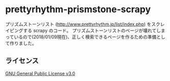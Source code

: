 # prettyrhythm-prismstone-scrapy
プリズムストーンリスト (http://www.prettyrhythm.jp/list/index.php) をスクレイピングする scrapy のコード。
プリズムストーンリストのページが壊れてしまっているので(2018/01/09現在)、正しく検索できるページを作るための準備として作りました。

## ライセンス
[GNU General Public License v3.0](LICENSE)

